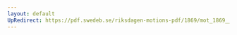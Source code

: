 ```yaml
---
layout: default
UpRedirect: https://pdf.swedeb.se/riksdagen-motions-pdf/1869/mot_1869__ak__00017/mot_1869__ak__00017_004.pdf
---
```

